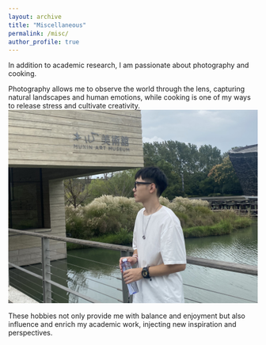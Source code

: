 ```yaml
---
layout: archive
title: "Miscellaneous"
permalink: /misc/
author_profile: true
---
```


In addition to academic research, I am passionate about photography and cooking. 

Photography allows me to observe the world through the lens, capturing natural landscapes and human emotions, while cooking is one of my ways to release stress and cultivate creativity. ![](../images/photograpy.jpg)

These hobbies not only provide me with balance and enjoyment but also influence and enrich my academic work, injecting new inspiration and perspectives.